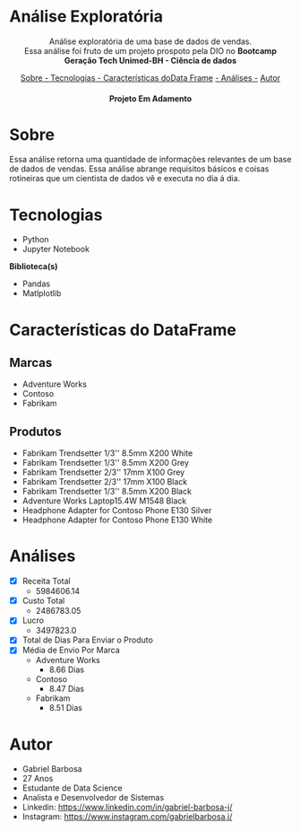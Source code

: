 # Análise Exploratória

<div>

<p align="center">Análise exploratória de uma base de dados de vendas. <br>
Essa análise foi fruto de um projeto prospoto pela DIO no <strong>  Bootcamp Geração Tech Unimed-BH - Ciência de dados </strong>  </p>

</div>

<div>
<p align="center">
<a href="#sobre"> Sobre - </a>
<a href="#tecnologias">Tecnologias - </a>
<a href="#Características do DataFrame">Características doData Frame</a>
<a href="#Análises">- Análises -</a>
<a href="#autor">Autor</a>
</div>

<h4 align = "center">
Projeto Em Adamento 

</h4>


# Sobre

Essa análise retorna uma quantidade de informações relevantes de um base de dados de vendas. Essa análise abrange requisitos básicos e coisas rotineiras que um cientista de dados vê e executa no dia á dia.


# Tecnologias
* Python
* Jupyter Notebook

**Biblioteca(s)**
* Pandas
* Matlplotlib 

# Características do DataFrame
## Marcas 
- Adventure Works 
- Contoso
- Fabrikam 

## Produtos
- Fabrikam Trendsetter 1/3'' 8.5mm X200 White
- Fabrikam Trendsetter 1/3'' 8.5mm X200 Grey
- Fabrikam Trendsetter 2/3'' 17mm X100 Grey
- Fabrikam Trendsetter 2/3'' 17mm X100 Black
- Fabrikam Trendsetter 1/3'' 8.5mm X200 Black
- Adventure Works Laptop15.4W M1548 Black
- Headphone Adapter for Contoso Phone E130 Silver
- Headphone Adapter for Contoso Phone E130 White

# Análises
- [x] Receita Total
    - 5984606.14
- [x] Custo Total
    - 2486783.05
- [x] Lucro
    - 3497823.0
- [x] Total de Dias Para Enviar o Produto
- [x] Média de Envio Por Marca
    - Adventure Works
        - 8.66 Dias
    - Contoso
        - 8.47 Dias
    - Fabrikam           
        - 8.51 Dias

# Autor

* Gabriel Barbosa
* 27 Anos
* Estudante de Data Science
* Analista e Desenvolvedor de Sistemas
* Linkedin: https://www.linkedin.com/in/gabriel-barbosa-j/
* Instagram: https://www.instagram.com/gabrielbarbosa.j/
